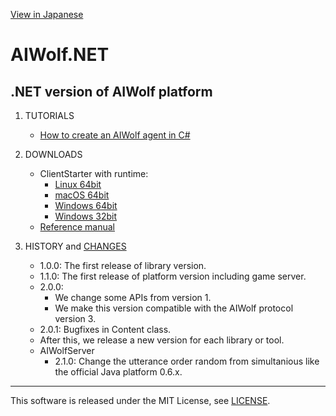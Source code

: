 [View in Japanese](https://github.com/AIWolfSharp/AIWolf_NET/blob/v2.1/README-J.md)
# AIWolf.NET
## .NET version of AIWolf platform

1. TUTORIALS

    * [How to create an AIWolf agent in C#](https://www.slideshare.net/takots/how-to-createaiwolfagentinc200)

1. DOWNLOADS

    * ClientStarter with runtime:
      * [Linux 64bit](https://github.com/AIWolfSharp/AIWolf_NET/releases/download/v2.0.1/ClientStarter-2.0.1-linux-x64.tgz)
      * [macOS 64bit](https://github.com/AIWolfSharp/AIWolf_NET/releases/download/v2.0.1/ClientStarter-2.0.1-osx-x64.zip)
      * [Windows 64bit](https://github.com/AIWolfSharp/AIWolf_NET/releases/download/v2.0.1/ClientStarter-2.0.1-win-x64.zip)
      * [Windows 32bit](https://github.com/AIWolfSharp/AIWolf_NET/releases/download/v2.0.1/ClientStarter-2.0.1-win-x86.zip)
    * [Reference manual](https://github.com/AIWolfSharp/AIWolf_NET/releases/download/v2.0.0/AIWolf_NET_2.0.0_ReferenceManual_E.zip)

1. HISTORY and [CHANGES](CHANGES.md)

    * 1.0.0: The first release of library version.
    * 1.1.0: The first release of platform version including game server.
    * 2.0.0: 
      * We change some APIs from version 1.
      * We make this version compatible with the AIWolf protocol version 3.
    * 2.0.1: Bugfixes in Content class. 
    * After this, we release a new version for each library or tool.
    * AIWolfServer
      * 2.1.0: Change the utterance order random from simultanious like the official Java platform 0.6.x.

---
This software is released under the MIT License, see [LICENSE](https://github.com/AIWolfSharp/AIWolf_NET/blob/v2.0.1/LICENSE.md).
